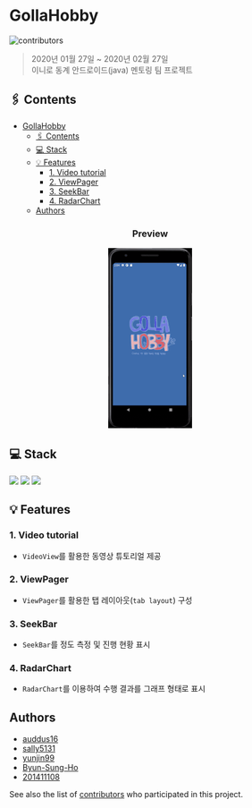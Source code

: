 # GollaHobby

![contributors](https://img.shields.io/github/contributors/201411108/GollaHobby)

> 2020년 01월 27일 ~ 2020년 02월 27일<br> 
> 이니로 동계 안드로이드(java) 멘토링 팀 프로젝트

## 🖇️ Contents
- [GollaHobby](#gollahobby)
  - [🖇️ Contents](#️-contents)
  - [💻 Stack](#-stack)
  - [💡 Features](#-features)
    - [1. Video tutorial](#1-video-tutorial)
    - [2. ViewPager](#2-viewpager)
    - [3. SeekBar](#3-seekbar)
    - [4. RadarChart](#4-radarchart)
  - [Authors](#authors)

<h3 align='center'>Preview</h3>
<p align='center'>
  <img src='./assets/preview_golla.gif'/>
</p>

## 💻 Stack
<p>
  <img src="https://img.shields.io/static/v1?label=&message=Java&color=E0234E&logo=java&logoColor=FFFFFF)](https://www.java.com/"/>
  <img src="https://img.shields.io/static/v1?label=&message=Android&color=brightgreen&logo=android&logoColor=FFFFFF"/>
  <img src="https://img.shields.io/static/v1?label=&message=Git&color=000605&logo=github"/>
</p>


## 💡 Features

### 1. Video tutorial
  * `VideoView`를 활용한 동영상 튜토리얼 제공

### 2. ViewPager
  * `ViewPager`를 활용한 탭 레이아웃(`tab layout`) 구성


### 3. SeekBar
  * `SeekBar`를 정도 측정 및 진행 현황 표시


### 4. RadarChart
  * `RadarChart`를 이용하여 수행 결과를 그래프 형태로 표시

## Authors

* [auddus16](https://github.com/auddus16)
* [sally5131](https://github.com/sally5131)
* [yunjin99](https://github.com/yunjin99)
* [Byun-Sung-Ho](https://github.com/Byun-Sung-Ho)
* [201411108](https://github.com/201411108)

See also the list of [contributors](https://github.com/sally5131/GollaHobby/graphs/contributors) who participated in this project.